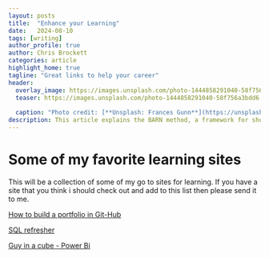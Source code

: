 ```yaml
---
layout: posts
title:  "Enhance your Learning"
date:   2024-08-10
tags: [writing]
author_profile: true
author: Chris Brockett
categories: article
highlight_home: true
tagline: "Great links to help your career"
header:
  overlay_image: https://images.unsplash.com/photo-1444858291040-58f756a3bdd6
  teaser: https://images.unsplash.com/photo-1444858291040-58f756a3bdd6
  
  caption: "Photo credit: [**Unsplash: Frances Gunn**](https://unsplash.com/@francesgunn)"
description: This article explains the BARN method, a framework for showcasing your projects.
---
```


# Some of my favorite learning sites

This will be a collection of some of my go to sites for learning.  If you have a site that you think i should check out and add to this list then please send it to me.

[How to build a portfolio in Git-Hub](https://www.linkedin.com/learning/creating-github-portfolios/building-layouts?resume=false&u=67698794) 

[SQL refresher](https://sqlshortreads.com/)

[Guy in a cube - Power Bi](https://www.youtube.com/watch?v=Vqz2d7pTOV8&list=PLv2BtOtLblH13vCbf99BptWWk-EWx7QQG)